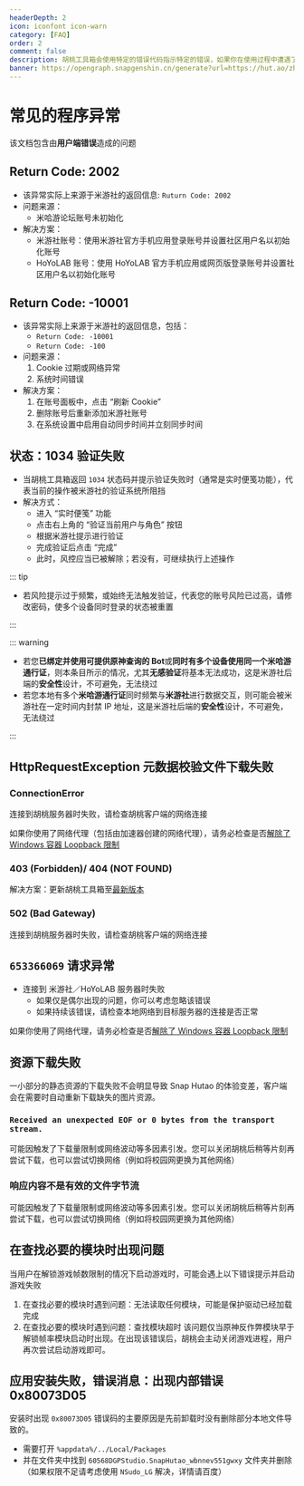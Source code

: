 ```yaml
---
headerDepth: 2
icon: iconfont icon-warn
category: [FAQ]
order: 2
comment: false
description: 胡桃工具箱会使用特定的错误代码指示特定的错误，如果你在使用过程中遭遇了程序错误并且有一个错误代码，你可以尝试在该页查询。
banner: https://opengraph.snapgenshin.cn/generate?url=https://hut.ao/zh/advanced/exceptions.html&has_description=False
---
```


# 常见的程序异常

该文档包含由**用户端错误**造成的问题

## Return Code: 2002

- 该异常实际上来源于米游社的返回信息: `Ruturn Code: 2002`
- 问题来源：
  - 米哈游论坛账号未初始化
- 解决方案：
  - 米游社账号：使用米游社官方手机应用登录账号并设置社区用户名以初始化账号
  - HoYoLAB 账号：使用 HoYoLAB 官方手机应用或网页版登录账号并设置社区用户名以初始化账号

## Return Code: -10001

- 该异常实际上来源于米游社的返回信息，包括：
  - `Return Code: -10001`
  - `Return Code: -100`
- 问题来源：
  1. Cookie 过期或网络异常
  2. 系统时间错误
- 解决方案：
  1. 在账号面板中，点击 “刷新 Cookie”
  2. 删除账号后重新添加米游社账号
  3. 在系统设置中启用自动同步时间并立刻同步时间

## 状态：1034 验证失败

- 当胡桃工具箱返回 `1034` 状态码并提示验证失败时（通常是实时便笺功能），代表当前的操作被米游社的验证系统所阻挡
- 解决方式：
  - 进入 “实时便笺” 功能
  - 点击右上角的 “验证当前用户与角色” 按钮
  - 根据米游社提示进行验证
  - 完成验证后点击 “完成”
  - 此时，风控应当已被解除；若没有，可继续执行上述操作

::: tip

- 若风险提示过于频繁，或始终无法触发验证，代表您的账号风险已过高，请修改密码，使多个设备同时登录的状态被重置

:::

::: warning

- 若您**已绑定并使用可提供原神查询的 Bot**或**同时有多个设备使用同一个米哈游通行证**，则本条目所示的情况，尤其**无感验证**将基本无法成功，这是米游社后端的**安全性**设计，不可避免，无法绕过
- 若您本地有多个**米哈游通行证**同时频繁与**米游社**进行数据交互，则可能会被米游社在一定时间内封禁 IP 地址，这是米游社后端的**安全性**设计，不可避免，无法绕过

:::

## HttpRequestException 元数据校验文件下载失败

### ConnectionError

连接到胡桃服务器时失败，请检查胡桃客户端的网络连接

如果你使用了网络代理（包括由加速器创建的网络代理），请务必检查是否[解除了 Windows 容器 Loopback 限制](FAQ.md#如何通过网络代理使用胡桃工具箱)

### 403 (Forbidden)/ 404 (NOT FOUND)

解决方案：更新胡桃工具箱至[最新版本](../quick-start.md#全新安装)

### 502 (Bad Gateway)

连接到胡桃服务器时失败，请检查胡桃客户端的网络连接

## `653366069` 请求异常

- 连接到 米游社／HoYoLAB 服务器时失败
  - 如果仅是偶尔出现的问题，你可以考虑忽略该错误
  - 如果持续该错误，请检查本地网络到目标服务器的连接是否正常

如果你使用了网络代理，请务必检查是否[解除了 Windows 容器 Loopback 限制](FAQ.md#如何通过网络代理使用胡桃工具箱)

## 资源下载失败

一小部分的静态资源的下载失败不会明显导致 Snap Hutao 的体验变差，客户端会在需要时自动重新下载缺失的图片资源。

### `Received an unexpected EOF or 0 bytes from the transport stream.`

可能因触发了下载量限制或网络波动等多因素引发。您可以关闭胡桃后稍等片刻再尝试下载，也可以尝试切换网络（例如将校园网更换为其他网络）

### 响应内容不是有效的文件字节流

可能因触发了下载量限制或网络波动等多因素引发。您可以关闭胡桃后稍等片刻再尝试下载，也可以尝试切换网络（例如将校园网更换为其他网络）

## 在查找必要的模块时出现问题

当用户在解锁游戏帧数限制的情况下启动游戏时，可能会遇上以下错误提示并启动游戏失败

1. 在查找必要的模块时遇到问题：无法读取任何模块，可能是保护驱动已经加载完成
2. 在查找必要的模块时遇到问题：查找模块超时
   该问题仅当原神反作弊模块早于解锁帧率模块启动时出现。在出现该错误后，胡桃会主动关闭游戏进程，用户再次尝试启动游戏即可。

## 应用安装失败，错误消息：出现内部错误 0x80073D05

安装时出现 `0x80073D05` 错误码的主要原因是先前卸载时没有删除部分本地文件导致的。

- 需要打开 `%appdata%/../Local/Packages`
- 并在文件夹中找到 `60568DGPStudio.SnapHutao_wbnnev551gwxy` 文件夹并删除（如果权限不足请考虑使用 `NSudo_LG` 解决，详情请百度）
